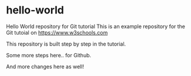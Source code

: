 # hello-world
Hello World repository for Git tutorial
This is an example repository for the Git tutoial on https://www.w3schools.com

This repository is built step by step in the tutorial.

Some more steps here.. for Github.

And more changes here as well!
